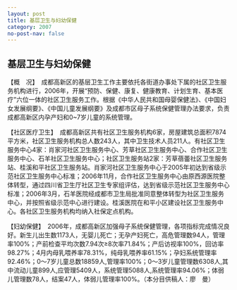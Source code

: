 ```yaml
---
layout: post
title: 基层卫生与妇幼保健
category: 2007
no-post-nav: false
---
```


## 基层卫生与妇幼保健

【概　况】　成都高新区的基层卫生工作主要依托各街道办事处下属的社区卫生服务机构进行，2006年，开展“预防、保健、康复、健康教育、计划生育、基本医疗”六位一体的社区卫生服务工作。根据《中华人民共和国母婴保健法》、《中国妇女发展纲要》、《中国儿童发展纲要》及成都市区母子系统保健管理办法要求，负责成都高新区内孕产妇和0~7岁儿童的系统管理。

【社区医疗卫生】　成都高新区共有社区卫生服务机构6家，房屋建筑总面积7874平方米，社区卫生服务机构总人数243人，其中卫生技术人员211人。有社区卫生服务中心4家：肖家河社区卫生服务中心、芳草社区卫生服务中心、合作社区卫生服务中心、石羊社区卫生服务中心；社区卫生服务站2家：芳草蓓蕾社区卫生服务站、桂溪和平社区卫生服务站。肖家河社区卫生服务中心于2005年初达到省级示范社区卫生服务中心标准；2006年11月，合作社区卫生服务中心由原西源医院整体转型，通过四川省卫生厅社区卫生专家组评估，达到省级示范社区卫生服务中心标准；2006年3月，石羊医院经成都市卫生局批准同意整体转型为社区卫生服务中心，并按照省级示范中心进行建设。桂溪医院在和平小区建设社区卫生服务中心。各社区卫生服务机构均纳入社保定点机构。

【妇幼保健】　2006年，成都高新区加强母子系统保健管理，各项指标完成情况良好。新生儿出生数1173人，无婴儿死亡；无孕产妇死亡，高危管理数94人，管理率100%；产前检查平均次数7.94次≥8次率71.84%；产后访视率100%，回访率98.27%；4月内母乳喂养率78.31%，纯母乳喂养率61.15%；孕妇系统管理率92.46%；0～7岁儿童总数18859人,管理率100%；0～3岁儿童管理数6308人,其中流动儿童899人,应管理5409人，系统管理5088人,系统管理率94.06%；体弱儿管理数78人，结案47人，体弱儿管理率100%。（本分目供稿人：廖　曼）
